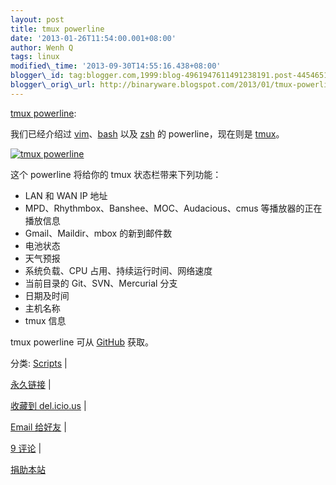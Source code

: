 ```yaml
--- 
layout: post 
title: tmux powerline 
date: '2013-01-26T11:54:00.001+08:00' 
author: Wenh Q
tags: linux
modified\_time: '2013-09-30T14:55:16.438+08:00' 
blogger\_id: tag:blogger.com,1999:blog-4961947611491238191.post-4454651810230929682
blogger\_orig\_url: http://binaryware.blogspot.com/2013/01/tmux-powerline.html
--- 
```

[tmux
powerline](http://linuxtoy.org/archives/tmux-powerline.html):

我们已经介绍过
[vim](http://linuxtoy.org/archives/scripting-tmux.html)、[bash](http://linuxtoy.org/archives/powerline-like-prompt-for-bash-and-zsh.html)
以及
[zsh](http://linuxtoy.org/archives/powerline-like-prompt-for-bash-and-zsh.html)
的 powerline，现在则是
[tmux](https://github.com/erikw/tmux-powerline)。



[![tmux
powerline](http://lt-file.b0.upaiyun.com/files/2013/01/tmux-powerline-thumb.png)](http://lt-file.b0.upaiyun.com/files/2013/01/tmux-powerline.png)



这个 powerline 将给你的 tmux 状态栏带来下列功能：




-   LAN 和 WAN IP 地址
-   MPD、Rhythmbox、Banshee、MOC、Audacious、cmus 等播放器的正在播放信息
-   Gmail、Maildir、mbox 的新到邮件数
-   电池状态
-   天气预报
-   系统负载、CPU 占用、持续运行时间、网络速度
-   当前目录的 Git、SVN、Mercurial 分支
-   日期及时间
-   主机名称
-   tmux 信息



tmux powerline 可从 [GitHub](https://github.com/erikw/tmux-powerline)
获取。

分类:
[Scripts](http://linuxtoy.org/category/apps/scripts "View all posts in Scripts")
|

[永久链接](http://linuxtoy.org/archives/tmux-powerline.html) |

[收藏到
del.icio.us](http://delicious.com/save?url=http://linuxtoy.org/archives/tmux-powerline.html&title=tmux%20powerline)
|

[Email
给好友](mailto:?Subject=Check+This+Out&body=I+think+you'll+like+this:+http://linuxtoy.org/archives/tmux-powerline.html)
|

[9 评论](http://linuxtoy.org/archives/tmux-powerline.html#comments) |

[捐助本站](http://linuxtoy.org/faq/donate)
